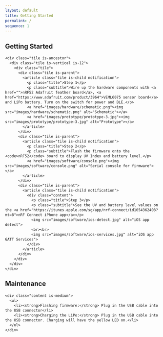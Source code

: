 ```yaml
---
layout: default
title: Getting Started
permalink: /
sequence: 1
---
```


<section class="section is-small">
  <div class="container">
    <h2 class="title is-1">Getting Started</h2>

    <div class="tile is-ancestor">
      <div class="tile is-vertical is-12">
        <div class="tile">
          <div class="tile is-parent">
            <article class="tile is-child notification">
              <p class="title">Step 1</p>
              <p class="subtitle">Wire up the hardware components with <a href="">nRF52 Adafruit feather board</a>, <a href="https://www.adafruit.com/product/3964">VEML6075 sensor board</a> and LiPo battery. Turn on the switch for power and BLE.</p>
              <a href="images/hardware/schematic.png"><img src="images/hardware/schematic.png" alt="Schematic"></a>
              <a href="images/prototype/prototype-3.jpg"><img src="images/prototype/prototype-3.jpg" alt="Prototype"></a>
            </article>
          </div>
          <div class="tile is-parent">
            <article class="tile is-child notification">
              <p class="title">Step 2</p>
              <p class="subtitle">Flash the firmware onto the <code>nRF52</code> board to display UV Index and battery level.</p>
              <a href="images/software/console.png"><img src="images/software/console.png" alt="Serial console for firmware"></a>
            </article>
          </div>
          <div class="tile is-parent">
            <article class="tile is-child notification">
              <div class="content">
                <p class="title">Step 3</p>
                <p class="subtitle">See the UV and battery level values on the <a href="https://itunes.apple.com/sg/app/nrf-connect/id1054362403?mt=8">nRF Connect iPhone app</a></p>
                <img src="images/software/ios-detect.jpg" alt="iOS app detect">
                <br><br>
                <img src="images/software/ios-services.jpg" alt="iOS app GATT Services">
              </div>
            </article>
          </div>
        </div>
      </div>
    </div>
  </div>
</section>

<section class="section is-small">
  <div class="container">
    <h2 class="title is-1">Maintenance</h2>

    <div class="content is-medium">
      <ul>
        <li><strong>Flashing firmware:</strong> Plug in the USB cable into the USB connector</li>
        <li><strong>Charging the LiPo:</strong> Plug in the USB cable into the USB connector. Charging will have the yellow LED on.</li>
      </ul>
    </div>
  </div>
</section>
